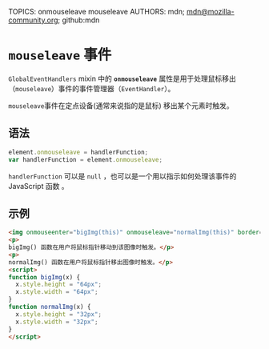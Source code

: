 TOPICS: onmouseleave
        mouseleave
AUTHORS: mdn; mdn@mozilla-community.org; github:mdn

# `mouseleave` 事件

`GlobalEventHandlers` mixin 中的 **`onmouseleave`** 属性是用于处理鼠标移出（`mouseleave`）事件的事件管理器（`EventHandler`）。

`mouseleave`事件在定点设备(通常来说指的是鼠标) 移出某个元素时触发。

## 语法

```javascript
element.onmouseleave = handlerFunction;
var handlerFunction = element.onmouseleave;
```

`handlerFunction` 可以是 `null` ，也可以是一个用以指示如何处理该事件的 JavaScript 函数 。

## 示例

```html
<img onmouseenter="bigImg(this)" onmouseleave="normalImg(this)" border="0" src="smiley.gif" alt="Smiley" width="32" height="32">
<p>
bigImg() 函数在用户将鼠标指针移动到该图像时触发。</p>
<p>
normalImg() 函数在用户将鼠标指针移出图像时触发。</p>
<script>
function bigImg(x) {
  x.style.height = "64px";
  x.style.width = "64px";
}
function normalImg(x) {
  x.style.height = "32px";
  x.style.width = "32px";
}
</script>
```
